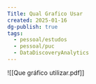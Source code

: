 ```yaml
---
Title: Qual Grafico Usar
created: 2025-01-16
dg-publish: true
tags:
  - pessoal/estudos
  - pessoal/puc
  - DataDiscoveryAnalytics
---
```

![[Que gráfico utilizar.pdf]]